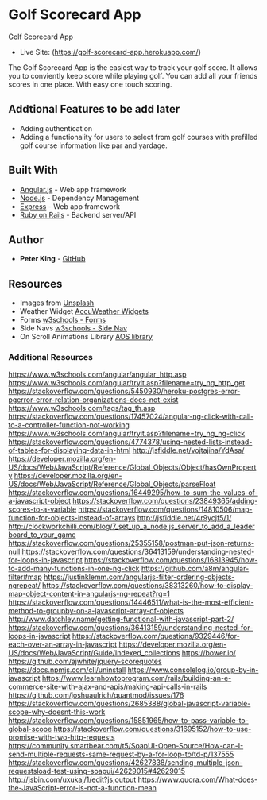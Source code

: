# Golf Scorecard App

Golf Scorecard App 

* Live Site: (https://golf-scorecard-app.herokuapp.com/)

The Golf Scorecard App is the easiest way to track your golf score. It allows you to conviently keep score while playing golf. You can add all your friends scores in one place. With easy one touch scoring.


## Addtional Features to be add later
* Adding authentication
* Adding a functionality for users to select from golf courses with prefilled golf course information like par and yardage.

## Built With

* [Angular.js](https://angularjs.org/) - Web app framework
* [Node.js](https://nodejs.org/en/) - Dependency Management
* [Express](https://expressjs.com/) - Web app framework
* [Ruby on Rails](http://rubyonrails.org/) - Backend server/API

## Author

* **Peter King** - [GitHub](https://github.com/snowbrdking26)

## Resources

* Images from [Unsplash](https://unsplash.com/)
* Weather Widget [AccuWeather Widgets](https://www.accuweather.com/en/free-weather-widgets/current)
* Forms [w3schools - Forms](https://www.w3schools.com/html/html_forms.asp)
* Side Navs [w3schools - Side Nav](https://www.w3schools.com/howto/howto_js_sidenav.asp)
* On Scroll Animations Library [AOS library](https://michalsnik.github.io/aos/)

### Additional Resources
https://www.w3schools.com/angular/angular_http.asp
https://www.w3schools.com/angular/tryit.asp?filename=try_ng_http_get
https://stackoverflow.com/questions/5450930/heroku-postgres-error-pgerror-error-relation-organizations-does-not-exist
https://www.w3schools.com/tags/tag_th.asp
https://stackoverflow.com/questions/17457024/angular-ng-click-with-call-to-a-controller-function-not-working
https://www.w3schools.com/angular/tryit.asp?filename=try_ng_ng-click
https://stackoverflow.com/questions/4774378/using-nested-lists-instead-of-tables-for-displaying-data-in-html
http://jsfiddle.net/vojtajina/YdAsa/
https://developer.mozilla.org/en-US/docs/Web/JavaScript/Reference/Global_Objects/Object/hasOwnProperty
https://developer.mozilla.org/en-US/docs/Web/JavaScript/Reference/Global_Objects/parseFloat
https://stackoverflow.com/questions/16449295/how-to-sum-the-values-of-a-javascript-object
https://stackoverflow.com/questions/23849365/adding-scores-to-a-variable
https://stackoverflow.com/questions/14810506/map-function-for-objects-instead-of-arrays
http://jsfiddle.net/4r9ycjf5/1/
http://clockworkchilli.com/blog/7_set_up_a_node.js_server_to_add_a_leaderboard_to_your_game
https://stackoverflow.com/questions/25355158/postman-put-json-returns-null
https://stackoverflow.com/questions/36413159/understanding-nested-for-loops-in-javascript
https://stackoverflow.com/questions/16813945/how-to-add-many-functions-in-one-ng-click
https://github.com/a8m/angular-filter#map
https://justinklemm.com/angularjs-filter-ordering-objects-ngrepeat/
https://stackoverflow.com/questions/38313260/how-to-display-map-object-content-in-angularjs-ng-repeat?rq=1
https://stackoverflow.com/questions/14446511/what-is-the-most-efficient-method-to-groupby-on-a-javascript-array-of-objects
http://www.datchley.name/getting-functional-with-javascript-part-2/
https://stackoverflow.com/questions/36413159/understanding-nested-for-loops-in-javascript
https://stackoverflow.com/questions/9329446/for-each-over-an-array-in-javascript
https://developer.mozilla.org/en-US/docs/Web/JavaScript/Guide/Indexed_collections
https://bower.io/
https://github.com/ajwhite/jquery-scorequotes
https://docs.npmjs.com/cli/uninstall
https://www.consolelog.io/group-by-in-javascript
https://www.learnhowtoprogram.com/rails/building-an-e-commerce-site-with-ajax-and-apis/making-api-calls-in-rails
https://github.com/joshuaulrich/quantmod/issues/176
https://stackoverflow.com/questions/2685388/global-javascript-variable-scope-why-doesnt-this-work
https://stackoverflow.com/questions/15851965/how-to-pass-variable-to-global-scope
https://stackoverflow.com/questions/31695152/how-to-use-promise-with-two-http-requests
https://community.smartbear.com/t5/SoapUI-Open-Source/How-can-I-send-multiple-requests-same-request-by-a-for-loop-to/td-p/137555
https://stackoverflow.com/questions/42627838/sending-multiple-json-requestsload-test-using-soapui/42629015#42629015
http://jsbin.com/uxukaj/1/edit?js,output
https://www.quora.com/What-does-the-JavaScript-error-is-not-a-function-mean



